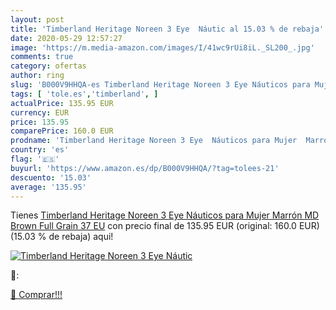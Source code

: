 ```yaml
---
layout: post
title: 'Timberland Heritage Noreen 3 Eye  Náutic al 15.03 % de rebaja'
date: 2020-05-29 12:57:27
image: 'https://m.media-amazon.com/images/I/41wc9rUi8iL._SL200_.jpg'
comments: true
category: ofertas
author: ring
slug: 'B000V9HHQA-es Timberland Heritage Noreen 3 Eye Náuticos para Mujer...'
tags: [ 'tole.es','timberland', ]
actualPrice: 135.95 EUR
currency: EUR
price: 135.95
comparePrice: 160.0 EUR
prodname: 'Timberland Heritage Noreen 3 Eye  Náuticos para Mujer  Marrón  MD Brown Full Grain   37 EU'
country: 'es'
flag: '🇪🇸'
buyurl: 'https://www.amazon.es/dp/B000V9HHQA/?tag=tolees-21'
descuento: '15.03'
average: '135.95'
---
```


Tienes [Timberland Heritage Noreen 3 Eye  Náuticos para Mujer  Marrón  MD Brown Full Grain   37 EU](https://www.amazon.es/dp/B000V9HHQA/?tag=tolees-21) con precio final de  135.95 EUR (original: 160.0 EUR) (15.03 %  de rebaja) aqui!

[![Timberland Heritage Noreen 3 Eye  Náutic](https://m.media-amazon.com/images/I/41wc9rUi8iL._SL200_.jpg)](https://www.amazon.es/dp/B000V9HHQA/?tag=tolees-21)

🔎:


[🛒 Comprar!!!](https://www.amazon.es/dp/B000V9HHQA/?tag=tolees-21)
